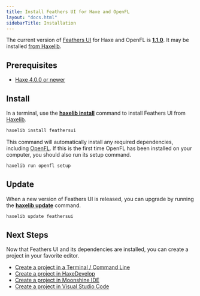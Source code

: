 ```yaml
---
title: Install Feathers UI for Haxe and OpenFL
layout: "docs.html"
sidebarTitle: Installation
---
```


The current version of [Feathers UI](/) for Haxe and OpenFL is [**1.1.0**](https://github.com/feathersui/feathersui-openfl/blob/v1.1.0/CHANGELOG.md). It may be installed [from Haxelib](https://lib.haxe.org/p/feathersui).

## Prerequisites

- [Haxe 4.0.0 or newer](https://haxe.org/download/)

## Install

In a terminal, use the [**haxelib install**](https://lib.haxe.org/documentation/using-haxelib/#install) command to install Feathers UI from [Haxelib](https://lib.haxe.org).

```sh
haxelib install feathersui
```

This command will automatically install any required dependencies, including [OpenFL](https://openfl.org/). If this is the first time OpenFL has been installed on your computer, you should also run its setup command.

```sh
haxelib run openfl setup
```

## Update

When a new version of Feathers UI is released, you can upgrade by running the [**haxelib update**](https://lib.haxe.org/documentation/using-haxelib/#update) command.

```sh
haxelib update feathersui
```

## Next Steps

Now that Feathers UI and its dependencies are installed, you can create a project in your favorite editor.

- [Create a project in a Terminal / Command Line](terminal-new-project.md)
- [Create a project in HaxeDevelop](haxedevelop.md)
- [Create a project in Moonshine IDE](moonshine-ide.md)
- [Create a project in Visual Studio Code](visual-studio-code.md)
